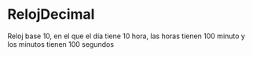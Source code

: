 # RelojDecimal
Reloj base 10, en el que el día tiene 10 hora, las horas tienen 100 minuto y los minutos tienen 100 segundos
